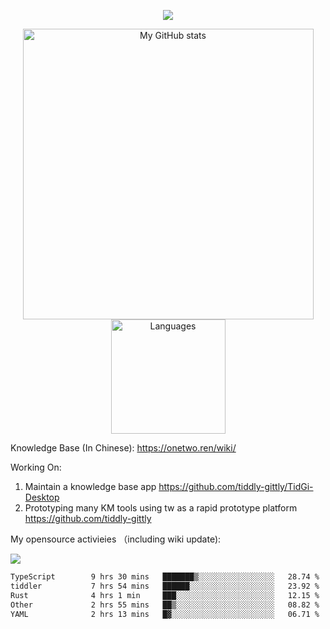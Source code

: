 <a href="https://github.com/linonetwo">
    <p align="center">
        <img src="https://github-profile-trophy.vercel.app/?username=linonetwo&column=7&theme=onedark"/>
    </p>
</a>
<a align="center" href="https://github.com/linonetwo">
  <p align="center">
    <img src="https://github-readme-stats.vercel.app/api?username=linonetwo&show_icons=true&count_private=true" alt="My GitHub stats" width="465"/>
    <img src="https://github-readme-stats.vercel.app/api/top-langs/?username=linonetwo&layout=compact&langs_count=10" alt="Languages" height="183">
  </p>
</a>

Knowledge Base (In Chinese): https://onetwo.ren/wiki/

Working On: 

1. Maintain a knowledge base app https://github.com/tiddly-gittly/TidGi-Desktop
1. Prototyping many KM tools using tw as a rapid prototype platform https://github.com/tiddly-gittly

My opensource activieies （including wiki update):

![](https://visitor-badge.glitch.me/badge?page_id=linonetwo.linonetwo)

<!--START_SECTION:waka-->

```txt
TypeScript        9 hrs 30 mins   ███████▒░░░░░░░░░░░░░░░░░   28.74 %
tiddler           7 hrs 54 mins   ██████░░░░░░░░░░░░░░░░░░░   23.92 %
Rust              4 hrs 1 min     ███░░░░░░░░░░░░░░░░░░░░░░   12.15 %
Other             2 hrs 55 mins   ██▒░░░░░░░░░░░░░░░░░░░░░░   08.82 %
YAML              2 hrs 13 mins   █▓░░░░░░░░░░░░░░░░░░░░░░░   06.71 %
```

<!--END_SECTION:waka-->
